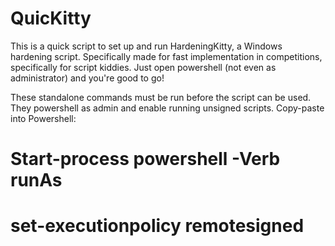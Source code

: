 # QuicKitty

This is a quick script to set up and run HardeningKitty, a Windows hardening script. 
Specifically made for fast implementation in competitions, specifically for script kiddies.
Just open powershell (not even as administrator) and you're good to go!

These standalone commands must be run before the script can be used. They powershell as admin and enable running unsigned scripts.
Copy-paste into Powershell:

# Start-process powershell -Verb runAs
# set-executionpolicy remotesigned
